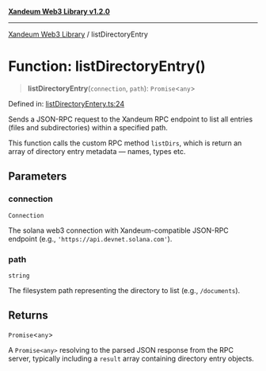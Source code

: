 [**Xandeum Web3 Library v1.2.0**](../README.md)

***

[Xandeum Web3 Library](../globals.md) / listDirectoryEntry

# Function: listDirectoryEntry()

> **listDirectoryEntry**(`connection`, `path`): `Promise`\<`any`\>

Defined in: [listDirectoryEntery.ts:24](https://github.com/Xandeum/test_web3/blob/main/src/listDirectoryEntery.ts#L24)

Sends a JSON-RPC request to the Xandeum RPC endpoint to list all entries (files and subdirectories)
within a specified path.

This function calls the custom RPC method `listDirs`, which is  return an array of
directory entry metadata — names, types etc.

## Parameters

### connection

`Connection`

The solana web3 connection with Xandeum-compatible JSON-RPC endpoint (e.g., `'https://api.devnet.solana.com'`).

### path

`string`

The  filesystem path representing the directory to list (e.g., `/documents`).

## Returns

`Promise`\<`any`\>

A `Promise<any>` resolving to the parsed JSON response from the RPC server,
         typically including a `result` array containing directory entry objects.
